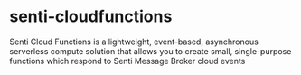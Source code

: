 # senti-cloudfunctions
Senti Cloud Functions is a lightweight, event-based, asynchronous serverless compute solution that allows you to create small, single-purpose functions which respond to Senti Message Broker cloud events
